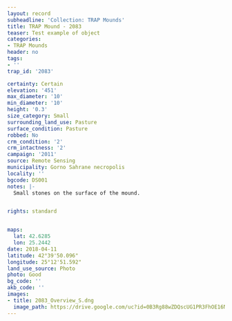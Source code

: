 ```yaml
---
layout: record
subheadline: 'Collection: TRAP Mounds'
title: TRAP Mound - 2083
teaser: Test example of object
categories:
- TRAP Mounds
header: no
tags:
- ''
trap_id: '2083'

certainty: Certain
elevation: '451'
max_diameter: '10'
min_diameter: '10'
height: '0.3'
size_category: Small
surrounding_land_use: Pasture
surface_condition: Pasture
robbed: No
crm_condition: '2'
crm_intactness: '2'
campaign: '2011'
source: Remote Sensing
municipality: Gorno Sahrane necropolis
locality: ''
bgcode: DS001
notes: |-
  Small stones on the surface of the mound.


rights: standard


maps:
  lat: 42.6285
  lon: 25.2442
date: 2018-04-11
latitude: 42°39'50.096"
longitude: 25°12'51.592"
land_use_source: Photo
photo: Good
bg_code: ''
akb_code: ''
images:
- title: 2083_Overview_S.dng
  image_path: https://drive.google.com/uc?id=0B3Rg88wZDQscUG1PR3FhOE16Nlk
---
```

